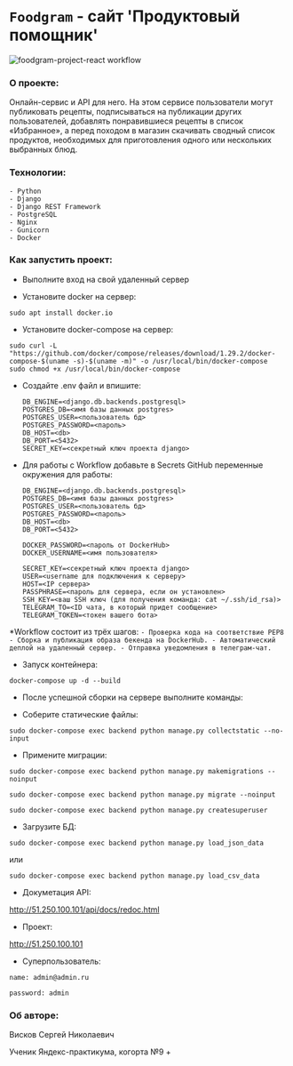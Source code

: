 # `Foodgram` - сайт 'Продуктовый помощник'

![foodgram-project-react workflow](https://github.com/SergeyViskov/foodgram-project-react/actions/workflows/foodgram_workflow.yml/badge.svg?)

### О проекте:
 Онлайн-сервис и API для него. На этом сервисе пользователи могут публиковать рецепты, подписываться на публикации других пользователей, добавлять понравившиеся рецепты в список «Избранное», а перед походом в магазин скачивать сводный список продуктов, необходимых для приготовления одного или нескольких выбранных блюд.
 
### Технологии:
```
- Python
- Django
- Django REST Framework
- PostgreSQL
- Nginx
- Gunicorn
- Docker
```
### Как запустить проект:

* Выполните вход на свой удаленный сервер

* Установите docker на сервер:
```
sudo apt install docker.io 
```
* Установите docker-compose на сервер:
```
sudo curl -L "https://github.com/docker/compose/releases/download/1.29.2/docker-compose-$(uname -s)-$(uname -m)" -o /usr/local/bin/docker-compose
sudo chmod +x /usr/local/bin/docker-compose
```
* Cоздайте .env файл и впишите:
    ```
    DB_ENGINE=<django.db.backends.postgresql>
    POSTGRES_DB=<имя базы данных postgres>
    POSTGRES_USER=<пользователь бд>
    POSTGRES_PASSWORD=<пароль>
    DB_HOST=<db>
    DB_PORT=<5432>
    SECRET_KEY=<секретный ключ проекта django>
    ```
* Для работы с Workflow добавьте в Secrets GitHub переменные окружения для работы:
    ```
    DB_ENGINE=<django.db.backends.postgresql>
    POSTGRES_DB=<имя базы данных postgres>
    POSTGRES_USER=<пользователь бд>
    POSTGRES_PASSWORD=<пароль>
    DB_HOST=<db>
    DB_PORT=<5432>
    
    DOCKER_PASSWORD=<пароль от DockerHub>
    DOCKER_USERNAME=<имя пользователя>
    
    SECRET_KEY=<секретный ключ проекта django>
    USER=<username для подключения к серверу>
    HOST=<IP сервера>
    PASSPHRASE=<пароль для сервера, если он установлен>
    SSH_KEY=<ваш SSH ключ (для получения команда: cat ~/.ssh/id_rsa)>
    TELEGRAM_TO=<ID чата, в который придет сообщение>
    TELEGRAM_TOKEN=<токен вашего бота>
    ```
*Workflow состоит из трёх шагов:
    ```
     - Проверка кода на соответствие PEP8
     - Сборка и публикация образа бекенда на DockerHub.
     - Автоматический деплой на удаленный сервер.
     - Отправка уведомления в телеграм-чат.  
    ```
* Запуск контейнера:
```
docker-compose up -d --build
```
* После успешной сборки на сервере выполните команды:
- Соберите статические файлы:
```
sudo docker-compose exec backend python manage.py collectstatic --no-input
```
- Примените миграции:
```
sudo docker-compose exec backend python manage.py makemigrations --noinput

sudo docker-compose exec backend python manage.py migrate --noinput

sudo docker-compose exec backend python manage.py createsuperuser
```
- Загрузите БД:
```
sudo docker-compose exec backend python manage.py load_json_data
```
или
```
sudo docker-compose exec backend python manage.py load_csv_data
```

* Докуметация API:

http://51.250.100.101/api/docs/redoc.html

* Проект:

http://51.250.100.101

* Суперпользователь:

`name: admin@admin.ru`

`password: admin`

### Об авторе:

Висков Сергей Николаевич

Ученик Яндекс-практикума, когорта №9 +